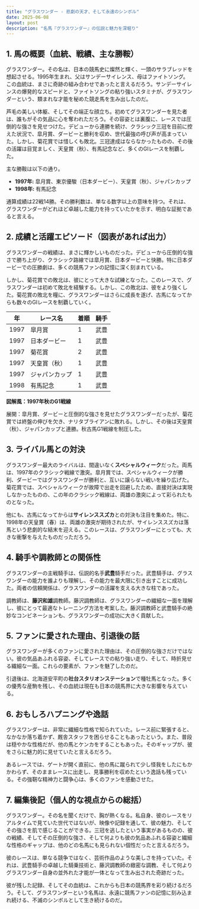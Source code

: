 ```yaml
---
title: "グラスワンダー - 悲劇の天才、そして永遠のシンボル"
date: 2025-06-08
layout: post
description: "名馬『グラスワンダー』の伝説と魅力を深堀り"
---
```


## 1. 馬の概要（血統、戦績、主な勝鞍）

グラスワンダー。その名は、日本の競馬史に燦然と輝く、一頭のサラブレッドを想起させる。1995年生まれ、父はサンデーサイレンス、母はファイトソング。この血統は、まさに奇跡の組み合わせであったと言えるだろう。サンデーサイレンスの爆発的なスピードと、ファイトソングの粘り強いスタミナが、グラスワンダーという、類まれな才能を秘めた競走馬を生み出したのだ。

芦毛の美しい体躯、そしてその端正な顔立ち。初めてグラスワンダーを見た者は、誰もがその気品に心を奪われただろう。その容姿とは裏腹に、レースでは圧倒的な強さを見せつけた。デビューから連勝を続け、クラシック三冠を目前に控えた状況で、皐月賞、ダービーと勝利を収め、世代最強の呼び声が高まっていた。しかし、菊花賞では惜しくも敗北。三冠達成はならなかったものの、その後の活躍は目覚ましく、天皇賞（秋）、有馬記念など、多くのGIレースを制覇した。

主な勝鞍は以下の通り。

* **1997年:**  皐月賞、東京優駿（日本ダービー）、天皇賞（秋）、ジャパンカップ
* **1998年:**  有馬記念


通算成績は22戦14勝。その勝利数は、単なる数字以上の意味を持つ。それは、グラスワンダーがどれほど卓越した能力を持っていたかを示す、明白な証拠であると言える。


## 2. 成績と活躍エピソード（図表があれば出力）


グラスワンダーの戦績は、まさに輝かしいものだった。デビューから圧倒的な強さで勝ち上がり、クラシック路線では皐月賞、日本ダービーと快勝。特に日本ダービーでの圧勝劇は、多くの競馬ファンの記憶に深く刻まれている。

しかし、菊花賞での敗北は、彼にとって大きな試練となった。このレースで、グラスワンダーは初めて敗北を経験する。しかし、この敗北は、彼をより強くした。菊花賞の敗北を糧に、グラスワンダーはさらに成長を遂げ、古馬になってからも数々のGIレースを制覇していく。


| 年 | レース名          | 着順 | 騎手       |
|----|-------------------|-----|-------------|
| 1997 | 皐月賞            | 1   | 武豊       |
| 1997 | 日本ダービー        | 1   | 武豊       |
| 1997 | 菊花賞            | 2   | 武豊       |
| 1997 | 天皇賞（秋）      | 1   | 武豊       |
| 1997 | ジャパンカップ      | 1   | 武豊       |
| 1998 | 有馬記念          | 1   | 武豊       |


**図解風：1997年秋のG1戦線**

展開：皐月賞、ダービーと圧倒的な強さを見せたグラスワンダーだったが、菊花賞では終盤の伸びを欠き、ナリタブライアンに敗れる。しかし、その後は天皇賞（秋）、ジャパンカップと連勝。秋古馬G1戦線を制圧した。


## 3. ライバル馬との対決

グラスワンダー最大のライバルは、間違いなく**スペシャルウィーク**だった。両馬は、1997年のクラシック戦線で激突。皐月賞では、スペシャルウィークが勝利、ダービーではグラスワンダーが勝利と、互いに譲らない戦いを繰り広げた。菊花賞では、スペシャルウィークが故障で出走を回避したため、直接対決は実現しなかったものの、この年のクラシック戦線は、両雄の激突によって彩られたものとなった。

他にも、古馬になってからは**サイレンススズカ**との対決も注目を集めた。特に、1998年の天皇賞（春）は、両雄の激突が期待されたが、サイレンススズカは落馬という悲劇的な結末を迎える。このレースは、グラスワンダーにとっても、大きな衝撃を与えたものだっただろう。


## 4. 騎手や調教師との関係性

グラスワンダーの主戦騎手は、伝説的名手**武豊**騎手だった。武豊騎手は、グラスワンダーの能力を誰よりも理解し、その能力を最大限に引き出すことに成功した。両者の信頼関係は、グラスワンダーの活躍を支える大きな柱であった。

調教師は、**藤沢和雄**調教師。藤沢調教師は、グラスワンダーの繊細な一面を理解し、彼にとって最適なトレーニング方法を考案した。藤沢調教師と武豊騎手の絶妙なコンビネーションも、グラスワンダーの成功に大きく貢献した。


## 5. ファンに愛された理由、引退後の話

グラスワンダーが多くのファンに愛された理由は、その圧倒的な強さだけではない。彼の気品あふれる容姿、そしてレースでの粘り強い走り、そして、時折見せる繊細な一面。これらの要素が、ファンを魅了したのだ。

引退後は、北海道安平町の**社台スタリオンステーション**で種牡馬となった。多くの優秀な産駒を残し、その血統は現在も日本の競馬界に大きな影響を与えている。


## 6. おもしろハプニングや逸話


グラスワンダーは、非常に繊細な性格で知られていた。レース前に緊張すると、なかなか落ち着かず、厩舎スタッフを困らせることもあったという。また、普段は穏やかな性格だが、他の馬とケンカをすることもあった。そのギャップが、彼をさらに魅力的に見せていたと言えるだろう。

あるレースでは、ゲートが開く直前に、他の馬に蹴られて少し怪我をしたにもかかわらず、そのままレースに出走し、見事勝利を収めたという逸話も残っている。その強靭な精神力と闘争心は、多くのファンを感動させた。


## 7. 編集後記（個人的な視点からの総括）

グラスワンダー。その名を聞くだけで、胸が熱くなる。私自身、彼のレースをリアルタイムで見ていた世代ではないが、映像や記録を通して、彼の魅力、そしてその強さを肌で感じることができる。三冠を逃したという事実があるものの、彼の戦績、そしてその圧倒的な強さ、そして何よりも彼の気品あふれる容姿と繊細な性格のギャップは、他のどの名馬にも見られない個性だったと言えるだろう。

彼のレースは、単なる競争ではなく、芸術作品のような美しさを持っていた。それは、武豊騎手の卓越した騎乗技術と、藤沢調教師の緻密な調教、そして何よりグラスワンダー自身の並外れた才能が一体となって生み出された奇跡だった。

彼が残した記録、そしてその血統は、これからも日本の競馬界を彩り続けるだろう。そして、グラスワンダーという名馬は、永遠に競馬ファンの記憶に刻み込まれ続ける、不滅のシンボルとして生き続けるのだ。
